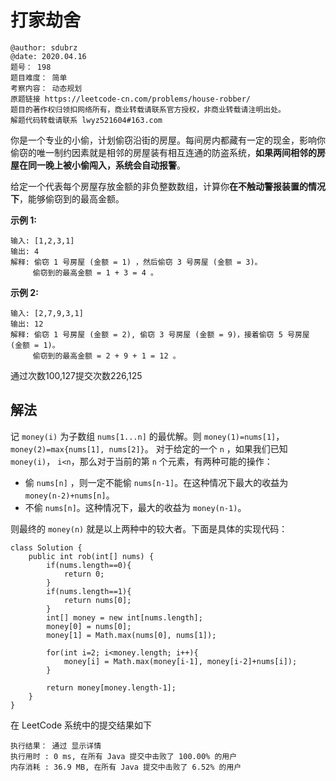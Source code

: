 # 打家劫舍

```
@author: sdubrz
@date: 2020.04.16
题号： 198
题目难度： 简单
考察内容： 动态规划
原题链接 https://leetcode-cn.com/problems/house-robber/
题目的著作权归领扣网络所有，商业转载请联系官方授权，非商业转载请注明出处。
解题代码转载请联系 lwyz521604#163.com
```

你是一个专业的小偷，计划偷窃沿街的房屋。每间房内都藏有一定的现金，影响你偷窃的唯一制约因素就是相邻的房屋装有相互连通的防盗系统，**如果两间相邻的房屋在同一晚上被小偷闯入，系统会自动报警**。

给定一个代表每个房屋存放金额的非负整数数组，计算你**在不触动警报装置的情况下**，能够偷窃到的最高金额。

**示例 1:**

```
输入: [1,2,3,1]
输出: 4
解释: 偷窃 1 号房屋 (金额 = 1) ，然后偷窃 3 号房屋 (金额 = 3)。
     偷窃到的最高金额 = 1 + 3 = 4 。
```

**示例 2:**

```
输入: [2,7,9,3,1]
输出: 12
解释: 偷窃 1 号房屋 (金额 = 2), 偷窃 3 号房屋 (金额 = 9)，接着偷窃 5 号房屋 (金额 = 1)。
     偷窃到的最高金额 = 2 + 9 + 1 = 12 。
```

通过次数100,127提交次数226,125

## 解法

记 ``money(i)`` 为子数组 ``nums[1...n]`` 的最优解。则 ``money(1)=nums[1]``， ``money(2)=max{nums[1], nums[2]}``。 对于给定的一个 ``n`` ，如果我们已知 ``money(i)``， ``i<n``，那么对于当前的第 ``n`` 个元素，有两种可能的操作：

+ 偷 ``nums[n]`` ，则一定不能偷 ``nums[n-1]``。在这种情况下最大的收益为 ``money(n-2)+nums[n]``。
+ 不偷 ``nums[n]``。这种情况下，最大的收益为 ``money(n-1)``。

则最终的 ``money(n)`` 就是以上两种中的较大者。下面是具体的实现代码：

```
class Solution {
    public int rob(int[] nums) {
        if(nums.length==0){
            return 0;
        }
        if(nums.length==1){
            return nums[0];
        }
        int[] money = new int[nums.length];
        money[0] = nums[0];
        money[1] = Math.max(nums[0], nums[1]);

        for(int i=2; i<money.length; i++){
            money[i] = Math.max(money[i-1], money[i-2]+nums[i]);
        }

        return money[money.length-1];
    }
}
```

在 LeetCode 系统中的提交结果如下

```
执行结果： 通过 显示详情
执行用时 : 0 ms, 在所有 Java 提交中击败了 100.00% 的用户
内存消耗 : 36.9 MB, 在所有 Java 提交中击败了 6.52% 的用户
```